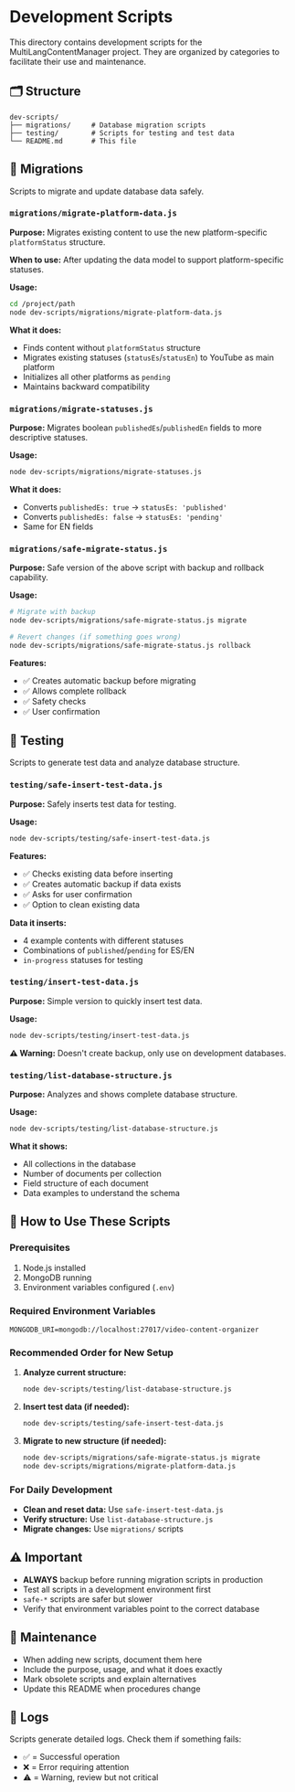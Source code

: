 # Development Scripts

This directory contains development scripts for the MultiLangContentManager project. They are organized by categories to facilitate their use and maintenance.

## 🗂️ Structure

```
dev-scripts/
├── migrations/     # Database migration scripts
├── testing/        # Scripts for testing and test data
└── README.md       # This file
```

## 🔄 Migrations

Scripts to migrate and update database data safely.

### `migrations/migrate-platform-data.js`
**Purpose:** Migrates existing content to use the new platform-specific `platformStatus` structure.

**When to use:** After updating the data model to support platform-specific statuses.

**Usage:**
```bash
cd /project/path
node dev-scripts/migrations/migrate-platform-data.js
```

**What it does:**
- Finds content without `platformStatus` structure
- Migrates existing statuses (`statusEs`/`statusEn`) to YouTube as main platform
- Initializes all other platforms as `pending`
- Maintains backward compatibility

### `migrations/migrate-statuses.js`
**Purpose:** Migrates boolean `publishedEs`/`publishedEn` fields to more descriptive statuses.

**Usage:**
```bash
node dev-scripts/migrations/migrate-statuses.js
```

**What it does:**
- Converts `publishedEs: true` → `statusEs: 'published'`
- Converts `publishedEs: false` → `statusEs: 'pending'`
- Same for EN fields

### `migrations/safe-migrate-status.js`
**Purpose:** Safe version of the above script with backup and rollback capability.

**Usage:**
```bash
# Migrate with backup
node dev-scripts/migrations/safe-migrate-status.js migrate

# Revert changes (if something goes wrong)
node dev-scripts/migrations/safe-migrate-status.js rollback
```

**Features:**
- ✅ Creates automatic backup before migrating
- ✅ Allows complete rollback
- ✅ Safety checks
- ✅ User confirmation

## 🧪 Testing

Scripts to generate test data and analyze database structure.

### `testing/safe-insert-test-data.js`
**Purpose:** Safely inserts test data for testing.

**Usage:**
```bash
node dev-scripts/testing/safe-insert-test-data.js
```

**Features:**
- ✅ Checks existing data before inserting
- ✅ Creates automatic backup if data exists
- ✅ Asks for user confirmation
- ✅ Option to clean existing data

**Data it inserts:**
- 4 example contents with different statuses
- Combinations of `published`/`pending` for ES/EN
- `in-progress` statuses for testing

### `testing/insert-test-data.js`
**Purpose:** Simple version to quickly insert test data.

**Usage:**
```bash
node dev-scripts/testing/insert-test-data.js
```

**⚠️ Warning:** Doesn't create backup, only use on development databases.

### `testing/list-database-structure.js`
**Purpose:** Analyzes and shows complete database structure.

**Usage:**
```bash
node dev-scripts/testing/list-database-structure.js
```

**What it shows:**
- All collections in the database
- Number of documents per collection
- Field structure of each document
- Data examples to understand the schema

## 🚀 How to Use These Scripts

### Prerequisites
1. Node.js installed
2. MongoDB running
3. Environment variables configured (`.env`)

### Required Environment Variables
```env
MONGODB_URI=mongodb://localhost:27017/video-content-organizer
```

### Recommended Order for New Setup

1. **Analyze current structure:**
   ```bash
   node dev-scripts/testing/list-database-structure.js
   ```

2. **Insert test data (if needed):**
   ```bash
   node dev-scripts/testing/safe-insert-test-data.js
   ```

3. **Migrate to new structure (if needed):**
   ```bash
   node dev-scripts/migrations/safe-migrate-status.js migrate
   node dev-scripts/migrations/migrate-platform-data.js
   ```

### For Daily Development

- **Clean and reset data:** Use `safe-insert-test-data.js`
- **Verify structure:** Use `list-database-structure.js`
- **Migrate changes:** Use `migrations/` scripts

## ⚠️ Important

- **ALWAYS** backup before running migration scripts in production
- Test all scripts in a development environment first
- `safe-*` scripts are safer but slower
- Verify that environment variables point to the correct database

## 🔧 Maintenance

- When adding new scripts, document them here
- Include the purpose, usage, and what it does exactly
- Mark obsolete scripts and explain alternatives
- Update this README when procedures change

## 📝 Logs

Scripts generate detailed logs. Check them if something fails:
- ✅ = Successful operation
- ❌ = Error requiring attention
- ⚠️ = Warning, review but not critical
